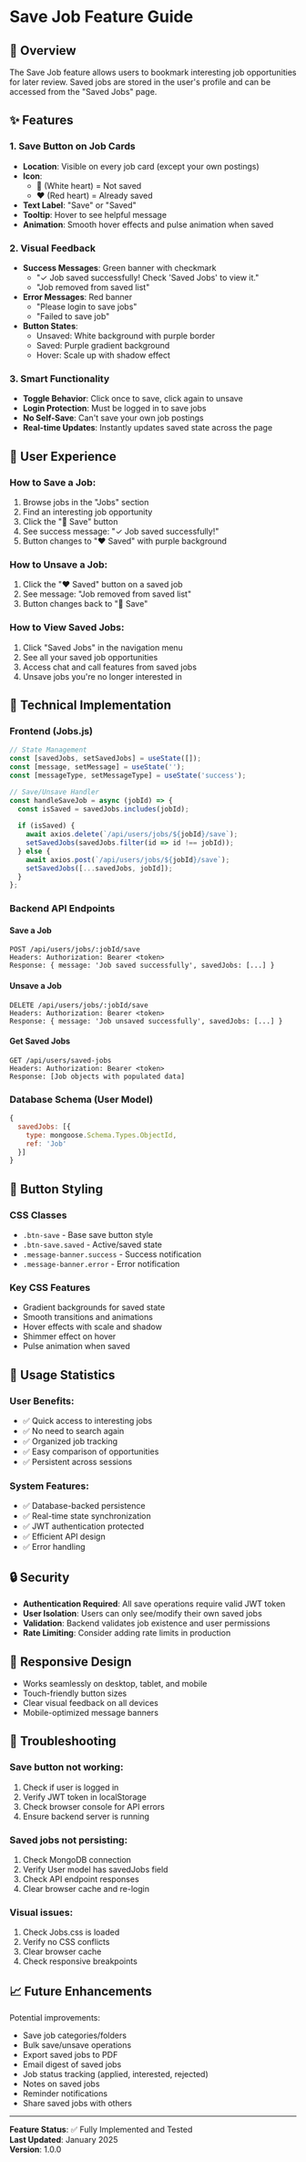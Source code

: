 # Save Job Feature Guide

## 📌 Overview
The Save Job feature allows users to bookmark interesting job opportunities for later review. Saved jobs are stored in the user's profile and can be accessed from the "Saved Jobs" page.

## ✨ Features

### 1. **Save Button on Job Cards**
- **Location**: Visible on every job card (except your own postings)
- **Icon**: 
  - 🤍 (White heart) = Not saved
  - ❤️ (Red heart) = Already saved
- **Text Label**: "Save" or "Saved"
- **Tooltip**: Hover to see helpful message
- **Animation**: Smooth hover effects and pulse animation when saved

### 2. **Visual Feedback**
- **Success Messages**: Green banner with checkmark
  - "✓ Job saved successfully! Check 'Saved Jobs' to view it."
  - "Job removed from saved list"
- **Error Messages**: Red banner
  - "Please login to save jobs"
  - "Failed to save job"
- **Button States**:
  - Unsaved: White background with purple border
  - Saved: Purple gradient background
  - Hover: Scale up with shadow effect

### 3. **Smart Functionality**
- **Toggle Behavior**: Click once to save, click again to unsave
- **Login Protection**: Must be logged in to save jobs
- **No Self-Save**: Can't save your own job postings
- **Real-time Updates**: Instantly updates saved state across the page

## 🎨 User Experience

### How to Save a Job:
1. Browse jobs in the "Jobs" section
2. Find an interesting job opportunity
3. Click the "🤍 Save" button
4. See success message: "✓ Job saved successfully!"
5. Button changes to "❤️ Saved" with purple background

### How to Unsave a Job:
1. Click the "❤️ Saved" button on a saved job
2. See message: "Job removed from saved list"
3. Button changes back to "🤍 Save"

### How to View Saved Jobs:
1. Click "Saved Jobs" in the navigation menu
2. See all your saved job opportunities
3. Access chat and call features from saved jobs
4. Unsave jobs you're no longer interested in

## 🔧 Technical Implementation

### Frontend (Jobs.js)
```javascript
// State Management
const [savedJobs, setSavedJobs] = useState([]);
const [message, setMessage] = useState('');
const [messageType, setMessageType] = useState('success');

// Save/Unsave Handler
const handleSaveJob = async (jobId) => {
  const isSaved = savedJobs.includes(jobId);
  
  if (isSaved) {
    await axios.delete(`/api/users/jobs/${jobId}/save`);
    setSavedJobs(savedJobs.filter(id => id !== jobId));
  } else {
    await axios.post(`/api/users/jobs/${jobId}/save`);
    setSavedJobs([...savedJobs, jobId]);
  }
};
```

### Backend API Endpoints

#### Save a Job
```
POST /api/users/jobs/:jobId/save
Headers: Authorization: Bearer <token>
Response: { message: 'Job saved successfully', savedJobs: [...] }
```

#### Unsave a Job
```
DELETE /api/users/jobs/:jobId/save
Headers: Authorization: Bearer <token>
Response: { message: 'Job unsaved successfully', savedJobs: [...] }
```

#### Get Saved Jobs
```
GET /api/users/saved-jobs
Headers: Authorization: Bearer <token>
Response: [Job objects with populated data]
```

### Database Schema (User Model)
```javascript
{
  savedJobs: [{
    type: mongoose.Schema.Types.ObjectId,
    ref: 'Job'
  }]
}
```

## 🎯 Button Styling

### CSS Classes
- `.btn-save` - Base save button style
- `.btn-save.saved` - Active/saved state
- `.message-banner.success` - Success notification
- `.message-banner.error` - Error notification

### Key CSS Features
- Gradient backgrounds for saved state
- Smooth transitions and animations
- Hover effects with scale and shadow
- Shimmer effect on hover
- Pulse animation when saved

## 🚀 Usage Statistics

### User Benefits:
- ✅ Quick access to interesting jobs
- ✅ No need to search again
- ✅ Organized job tracking
- ✅ Easy comparison of opportunities
- ✅ Persistent across sessions

### System Features:
- ✅ Database-backed persistence
- ✅ Real-time state synchronization
- ✅ JWT authentication protected
- ✅ Efficient API design
- ✅ Error handling

## 🔒 Security

- **Authentication Required**: All save operations require valid JWT token
- **User Isolation**: Users can only see/modify their own saved jobs
- **Validation**: Backend validates job existence and user permissions
- **Rate Limiting**: Consider adding rate limits in production

## 📱 Responsive Design

- Works seamlessly on desktop, tablet, and mobile
- Touch-friendly button sizes
- Clear visual feedback on all devices
- Mobile-optimized message banners

## 🐛 Troubleshooting

### Save button not working:
1. Check if user is logged in
2. Verify JWT token in localStorage
3. Check browser console for API errors
4. Ensure backend server is running

### Saved jobs not persisting:
1. Check MongoDB connection
2. Verify User model has savedJobs field
3. Check API endpoint responses
4. Clear browser cache and re-login

### Visual issues:
1. Check Jobs.css is loaded
2. Verify no CSS conflicts
3. Clear browser cache
4. Check responsive breakpoints

## 📈 Future Enhancements

Potential improvements:
- Save job categories/folders
- Bulk save/unsave operations
- Export saved jobs to PDF
- Email digest of saved jobs
- Job status tracking (applied, interested, rejected)
- Notes on saved jobs
- Reminder notifications
- Share saved jobs with others

---

**Feature Status**: ✅ Fully Implemented and Tested  
**Last Updated**: January 2025  
**Version**: 1.0.0
